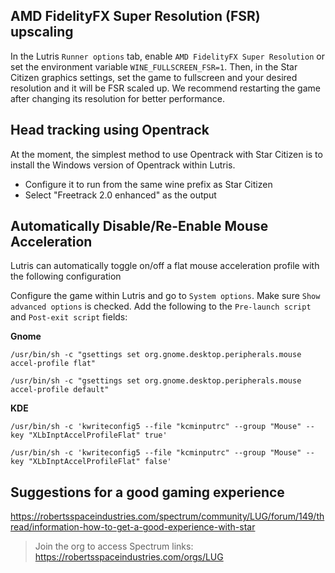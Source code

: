 ## AMD FidelityFX Super Resolution (FSR) upscaling
In the Lutris `Runner options` tab, enable `AMD FidelityFX Super Resolution` or set the environment variable `WINE_FULLSCREEN_FSR=1`. Then, in the Star Citizen graphics settings, set the game to fullscreen and your desired resolution and it will be FSR scaled up. We recommend restarting the game after changing its resolution for better performance.

## Head tracking using Opentrack
At the moment, the simplest method to use Opentrack with Star Citizen is to install the Windows version of Opentrack within Lutris.
- Configure it to run from the same wine prefix as Star Citizen
- Select "Freetrack 2.0 enhanced" as the output

## Automatically Disable/Re-Enable Mouse Acceleration
Lutris can automatically toggle on/off a flat mouse acceleration profile with the following configuration

Configure the game within Lutris and go to `System options`. Make sure `Show advanced options` is checked. Add the following to the `Pre-launch script` and `Post-exit script` fields:

**Gnome**

`/usr/bin/sh -c "gsettings set org.gnome.desktop.peripherals.mouse accel-profile flat"`

`/usr/bin/sh -c "gsettings set org.gnome.desktop.peripherals.mouse accel-profile default"`

**KDE**

`/usr/bin/sh -c 'kwriteconfig5 --file "kcminputrc" --group "Mouse" --key "XLbInptAccelProfileFlat" true'`

`/usr/bin/sh -c 'kwriteconfig5 --file "kcminputrc" --group "Mouse" --key "XLbInptAccelProfileFlat" false'`

## Suggestions for a good gaming experience
https://robertsspaceindustries.com/spectrum/community/LUG/forum/149/thread/information-how-to-get-a-good-experience-with-star
> Join the org to access Spectrum links: https://robertsspaceindustries.com/orgs/LUG